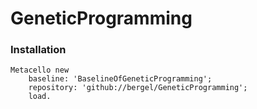 # GeneticProgramming

### Installation

```smalltalk
Metacello new 
    baseline: 'BaselineOfGeneticProgramming'; 
    repository: 'github://bergel/GeneticProgramming'; 
    load.
```
